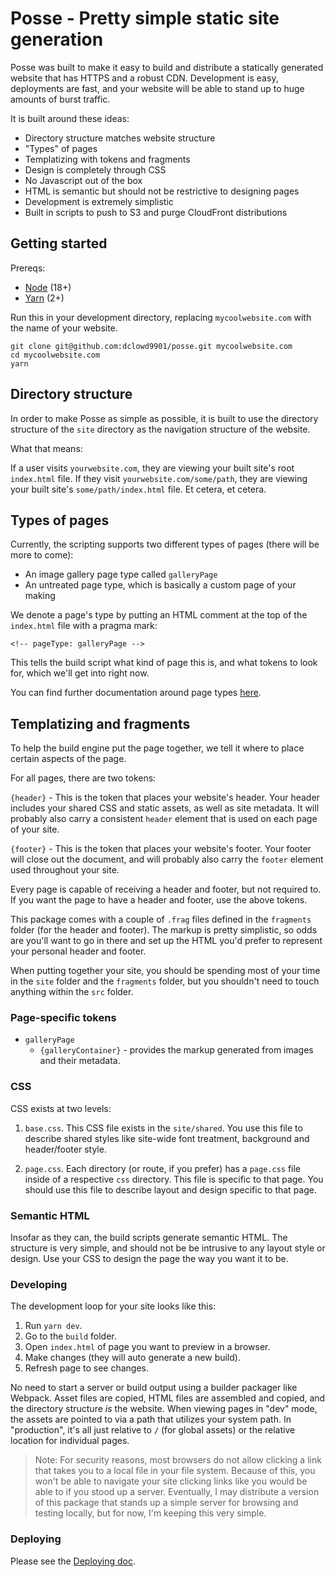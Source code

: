 # Posse - Pretty simple static site generation

Posse was built to make it easy to build and distribute a statically generated website that has HTTPS and a robust CDN. Development is easy, deployments are fast, and your website will be able to stand up to huge amounts of burst traffic.

It is built around these ideas:
- Directory structure matches website structure
- "Types" of pages
- Templatizing with tokens and fragments
- Design is completely through CSS
- No Javascript out of the box
- HTML is semantic but should not be restrictive to designing pages
- Development is extremely simplistic
- Built in scripts to push to S3 and purge CloudFront distributions

## Getting started

Prereqs:
- [Node](https://nodejs.org/en/download) (18+)
- [Yarn](https://classic.yarnpkg.com/lang/en/docs/install/#mac-stable) (2+)

Run this in your development directory, replacing `mycoolwebsite.com` with the name of your website.

```
git clone git@github.com:dclowd9901/posse.git mycoolwebsite.com
cd mycoolwebsite.com
yarn
```

## Directory structure

In order to make Posse as simple as possible, it is built to use the directory structure of the `site` directory as the navigation structure of the website. 

What that means:

If a user visits `yourwebsite.com`, they are viewing your built site's root `index.html` file. If they visit `yourwebsite.com/some/path`, they are viewing your built site's `some/path/index.html` file. Et cetera, et cetera.

## Types of pages

Currently, the scripting supports two different types of pages (there will be more to come):

- An image gallery page type called `galleryPage`
- An untreated page type, which is basically a custom page of your making

We denote a page's type by putting an HTML comment at the top of the `index.html` file with a pragma mark:

```
<!-- pageType: galleryPage -->
```

This tells the build script what kind of page this is, and what tokens to look for, which we'll get into right now.

You can find further documentation around page types [here](./src/pageTypes/README.md).

## Templatizing and fragments

To help the build engine put the page together, we tell it where to place certain aspects of the page.

For all pages, there are two tokens:

`{header}` - This is the token that places your website's header. Your header includes your shared CSS and static assets, as well as site metadata. It will probably also carry a consistent `header` element that is used on each page of your site.

`{footer}` - This is the token that places your website's footer. Your footer will close out the document, and will probably also carry the `footer` element used throughout your site.

Every page is capable of receiving a header and footer, but not required to. If you want the page to have a header and footer, use the above tokens.

This package comes with a couple of `.frag` files defined in the `fragments` folder (for the header and footer). The markup is pretty simplistic, so odds are you'll want to go in there and set up the HTML you'd prefer to represent your personal header and footer.

When putting together your site, you should be spending most of your time in the `site` folder and the `fragments` folder, but you shouldn't need to touch anything within the `src` folder.

### Page-specific tokens 

 - `galleryPage`
    - `{galleryContainer}` - provides the markup generated from images and their metadata.

### CSS 

CSS exists at two levels:

1. `base.css`. This CSS file exists in the `site/shared`. You use this file to describe shared styles like site-wide font treatment, background and header/footer style.

1. `page.css`. Each directory (or route, if you prefer) has a `page.css` file inside of a respective `css` directory. This file is specific to that page. You should use this file to describe layout and design specific to that page.

### Semantic HTML

Insofar as they can, the build scripts generate semantic HTML. The structure is very simple, and should not be be intrusive to any layout style or design. Use your CSS to design the page the way you want it to be.

### Developing

The development loop for your site looks like this:

1. Run `yarn dev`.
1. Go to the `build` folder.
1. Open `index.html` of page you want to preview in a browser.
1. Make changes (they will auto generate a new build).
1. Refresh page to see changes.

No need to start a server or build output using a builder packager like Webpack. Asset files are copied, HTML files are assembled and copied, and the directory structure _is_ the website. When viewing pages in "dev" mode, the assets are pointed to via a path that utilizes your system path. In "production", it's all just relative to `/` (for global assets) or the relative location for individual pages.

> Note: For security reasons, most browsers do not allow clicking a link that takes you to a local file in your file system. Because of this, you won't be able to navigate your site clicking links like you would be able to if you stood up a server. Eventually, I may distribute a version of this package that stands up a simple server for browsing and testing locally, but for now, I'm keeping this very simple.

### Deploying

Please see the [Deploying doc](./src/docs/deploy.md).
